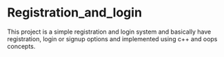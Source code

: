 # Registration_and_login
This project is a simple registration and login system and basically have registration, login or signup options and implemented using c++ and oops concepts.
